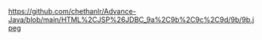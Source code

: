 
https://github.com/chethanlr/Advance-Java/blob/main/HTML%2CJSP%26JDBC_9a%2C9b%2C9c%2C9d/9b/9b.jpeg
